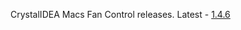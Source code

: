 CrystalIDEA Macs Fan Control releases. Latest - [1.4.6](https://github.com/crystalidea/macs-fan-control/releases)

